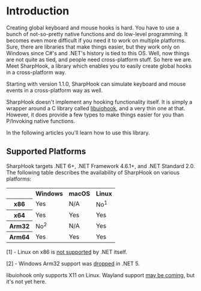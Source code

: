 # Introduction

Creating global keyboard and mouse hooks is hard. You have to use a bunch of not-so-pretty native functions and do
low-level programming. It becomes even more difficult if you need it to work on multiple platforms. Sure, there are
libraries that make things easier, but they work only on Windows since C#'s and .NET's history is tied to this OS. Well,
now things are not quite as tied, and people need cross-platform stuff. So here we are. Meet SharpHook, a library which
enables you to easily create global hooks in a cross-platform way.

Starting with version 1.1.0, SharpHook can simulate keyboard and mouse events in a cross-platform way as well.

SharpHook doesn't implement any hooking functionality itself. It is simply a wrapper around a C library called
[libuiohook](https://github.com/kwhat/libuiohook), and a very thin one at that. However, it does provide a few types to
make things easier for you than P/Invoking native functions.

In the following articles you'll learn how to use this library.

## Supported Platforms

SharpHook targets .NET 6+, .NET Framework 4.6.1+, and .NET Standard 2.0. The following table describes
the availability of SharpHook on various platforms:

<table>
  <tr>
    <th></th>
    <th>Windows</th>
    <th>macOS</th>
    <th>Linux</th>
  </tr>
  <tr>
    <th>x86</th>
    <td>Yes</td>
    <td>N/A</td>
    <td>No<sup>1</sup></td>
  </tr>
  <tr>
    <th>x64</th>
    <td>Yes</td>
    <td>Yes</td>
    <td>Yes</td>
  </tr>
  <tr>
    <th>Arm32</th>
    <td>No<sup>2</sup></td>
    <td>N/A</td>
    <td>Yes</td>
  </tr>
  <tr>
    <th>Arm64</th>
    <td>Yes</td>
    <td>Yes</td>
    <td>Yes</td>
  </tr>
</table>

[1] - Linux on x86 is [not supported](https://github.com/dotnet/runtime/issues/7335) by .NET itself.

[2] - Windows Arm32 support was
[dropped](https://github.com/dotnet/core/blob/main/release-notes/5.0/5.0-supported-os.md) in .NET 5.

libuiohook only supports X11 on Linux. Wayland support [may be coming](https://github.com/kwhat/libuiohook/issues/100),
but it's not yet here.

